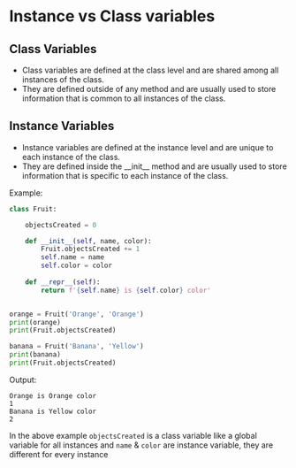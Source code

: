# Instance vs Class variables
## Class Variables
- Class variables are defined at the class level and are shared among all instances of the class. 
- They are defined outside of any method and are usually used to store information that is common to all instances of the class. 

## Instance Variables
- Instance variables are defined at the instance level and are unique to each instance of the class. 
- They are defined inside the \_\_init__ method and are usually used to store information that is specific to each instance of the class.

Example:
```py
class Fruit:

    objectsCreated = 0

    def __init__(self, name, color):
        Fruit.objectsCreated += 1
        self.name = name
        self.color = color
    
    def __repr__(self):
        return f'{self.name} is {self.color} color'


orange = Fruit('Orange', 'Orange')
print(orange)
print(Fruit.objectsCreated)

banana = Fruit('Banana', 'Yellow')
print(banana)
print(Fruit.objectsCreated)
```
Output:
```
Orange is Orange color
1
Banana is Yellow color
2
```

In the above example `objectsCreated` is a class variable like a global variable for all instances and `name` & `color` are instance variable, they are different for every instance